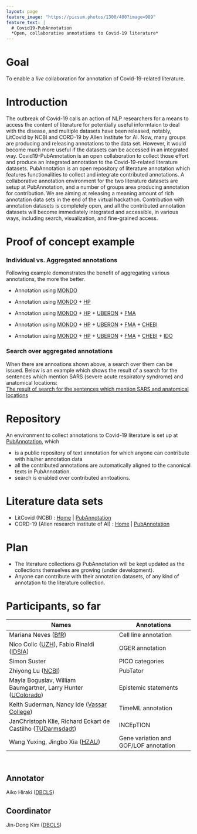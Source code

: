 ```yaml
---
layout: page
feature_image: "https://picsum.photos/1300/400?image=989"
feature_text: |
  # Covid19-PubAnnotation
  *Open, collaborative annotations to Covid-19 literature*
---
```


# Goal

To enable a *live* collaboration for annotation of Covid-19-related literature.

# Introduction

The outbreak of Covid-19 calls an action of NLP researchers for a means to access the content of literature for potentially useful informtaion to deal with the disease, and multiple datasets have been released, notably, LitCovid by NCBI and CORD-19 by Allen Institute for AI. Now, many groups are producing and releasing annotations to the data set.
However, it would become much more useful if the datasets can be accessed in an integrated way.
Covid19-PubAnnotation is an open collaboration to collect those effort and produce an integrated annotation to the Covid-19-related literature datasets. PubAnnotation is an open repository of literature annotation which features functionalities to collect and integrate contributed annotations. A collaborative annotation environment for the two literature datasets are setup at PubAnnotation, and a number of groups area producing annotation for contribution. We are aiming at releasing a meaning amount of rich annotation data sets in the end of the virtual hackathon. Contribution with annotation datasets is completely open, and all the contributed annotation datasets will become immediately integrated and accessible, in various ways, including search, visualization, and fine-grained access.

# Proof of concept example

### Individual vs. Aggregated annotations

Following example demonstrates the benefit of aggregating various annotations, the more the better.

* Annotation using [MONDO](https://mondo.monarchinitiative.org/)
<div class="textae-editor" style="font-size:x-small" config="http://textae-configs.pubannotation.org/configs/COVID19-annotation.json"
target="http://pubannotation.org/docs/sourcedb/CORD-19/sourceid/f820e5c342b0e3ce1af0905b69ebea927865a809/spans/2850-3461/annotations.json?projects=CORD-19-sample-MONDO"></div>

* Annotation using [MONDO](https://mondo.monarchinitiative.org/) + [HP](https://hpo.jax.org/)
<div class="textae-editor" style="font-size:x-small" config="http://textae-configs.pubannotation.org/configs/COVID19-annotation.json"
target="http://pubannotation.org/docs/sourcedb/CORD-19/sourceid/f820e5c342b0e3ce1af0905b69ebea927865a809/spans/2850-3461/annotations.json?projects=CORD-19-sample-MONDO,CORD-19-sample-HP"></div>

* Annotation using [MONDO](https://mondo.monarchinitiative.org/) + [HP](https://hpo.jax.org/) + [UBERON](http://uberon.org/) + [FMA](http://si.washington.edu/projects/fma)
<div class="textae-editor" style="font-size:x-small" config="http://textae-configs.pubannotation.org/configs/COVID19-annotation.json"
target="http://pubannotation.org/docs/sourcedb/CORD-19/sourceid/f820e5c342b0e3ce1af0905b69ebea927865a809/spans/2850-3461/annotations.json?projects=CORD-19-sample-MONDO,CORD-19-sample-HP,CORD-19-sample-UBERON,CORD-19-sample-FMA"></div>

* Annotation using [MONDO](https://mondo.monarchinitiative.org/) + [HP](https://hpo.jax.org/) + [UBERON](http://uberon.org/) + [FMA](http://si.washington.edu/projects/fma) + [CHEBI](https://www.ebi.ac.uk/chebi/)
<div class="textae-editor" style="font-size:x-small" config="http://textae-configs.pubannotation.org/configs/COVID19-annotation.json"
target="http://pubannotation.org/docs/sourcedb/CORD-19/sourceid/f820e5c342b0e3ce1af0905b69ebea927865a809/spans/2850-3461/annotations.json?projects=CORD-19-sample-MONDO,CORD-19-sample-HP,CORD-19-sample-UBERON,CORD-19-sample-FMA,CORD-19-sample-CHEBI"></div>

* Annotation using [MONDO](https://mondo.monarchinitiative.org/) + [HP](https://hpo.jax.org/) + [UBERON](http://uberon.org/) + [FMA](http://si.washington.edu/projects/fma) + [CHEBI](https://www.ebi.ac.uk/chebi/) + [IDO](http://infectiousdiseaseontology.org/)
<div class="textae-editor" style="font-size:x-small" config="http://textae-configs.pubannotation.org/configs/COVID19-annotation.json"
target="http://pubannotation.org/docs/sourcedb/CORD-19/sourceid/f820e5c342b0e3ce1af0905b69ebea927865a809/spans/2850-3461/annotations.json?projects=CORD-19-sample-MONDO,CORD-19-sample-HP,CORD-19-sample-UBERON,CORD-19-sample-FMA,CORD-19-sample-CHEBI,CORD-19-sample-IDO"></div>


### Search over aggregated annotations

When there are annoations shown above, a search over them can be issued.
Below is an example which shows the result of a search for the sentences which mention SARS (severe acute respiratory syndrome) and anatomical locations:<br/>
[The result of search for the sentences which mention SARS and anatomical locations](http://pubannotation.org/projects/CORD-19-sample-paragraphs/search?query=PREFIX+pubann%3A%3Chttp%3A%2F%2Fpubannotation.org%2Fontology%2F%3E%0D%0ASELECT+DISTINCT+%3Fsentence%0D%0AWHERE+%7B%0D%0A%09%3Fo1+tao%3Adenoted_by+%3Fsars_mention+%3B%0D%0A%09%09a+%3Chttp%3A%2F%2Fpurl.obolibrary.org%2Fobo%2FMONDO_0005091%3E+.%0D%0A%09%3Fo2+tao%3Adenoted_by+%3Flocation_mention+%3B%0D%0A%09%09a+%3Fc2+.%0D%0A%09FILTER+strstarts%28str%28%3Fc2%29%2C+%22http%3A%2F%2Fpurl.obolibrary.org%2Fobo%2FUBERON_%22%29%0D%0A%0D%0A%09%3Fo3+tao%3Adenoted_by+%3Fsentence+%3B%0D%0A%09%09a+pubann%3ASentence+.%0D%0A%09%3Fsentence+tao%3Acontains+%3Fsars_mention+.%0D%0A%09%3Fsentence+tao%3Acontains+%3Flocation_mention+.%0D%0A%7D%0D%0A&template_select=23&show_mode=textae&project_name=&projects=CORD-19-sample-MONDO%2CCORD-19-sample-UBERON)

# Repository

An environment to collect annotations to Covid-19 literature is set up at [PubAnnotation](http://pubannotation.org), which
* is a public repository of text annotation for which anyone can contribute with his/her annotation data
* all the contributed annotations are automatically aligned to the canonical texts in PubAnnotation.
* search is enabled over contributed anntoations.

# Literature data sets

* LitCovid (NCBI) : [Home](https://www.ncbi.nlm.nih.gov/research/coronavirus/) \| [PubAnnotation](http://pubannotation.org/collections/LitCovid)
* CORD-19 (Allen research institute of AI) : [Home](https://pages.semanticscholar.org/coronavirus-research) \| [PubAnnotation](http://pubannotation.org/collections/CORD-19)

# Plan

* The literature collections @ PubAnnotation will be kept updated as the collections themselves are growing (under development).
* Anyone can contribute with their annotation datasets, of any kind of annotation to the literature collection.

# Participants, so far

Names | Annotations
------|------------
Mariana Neves ([BfR](https://www.bfr.bund.de/))| Cell line annotation
Nico Colic ([UZH](https://www.uzh.ch/)), Fabio Rinaldi ([IDSIA](http://www.idsia.ch/)) | OGER annotation
Simon Suster | PICO categories
Zhiyong Lu ([NCBI](https://www.ncbi.nlm.nih.gov/)) | PubTator
Mayla Boguslav, William Baumgartner, Larry Hunter ([UColorado](http://www.ucdenver.edu/)) | Epistemic statements
Keith Suderman, Nancy Ide ([Vassar College](https://www.vassar.edu/)) | TimeML annotation
JanChristoph Klie, Richard Eckart de Castilho ([TUDarmsdadt](https://www.informatik.tu-darmstadt.de/ukp)) | INCEpTION
Wang Yuxing, Jingbo Xia ([HZAU](http://www.hzau.edu.cn/)) | Gene variation and GOF/LOF annotation

<br/>

## Annotator

Aiko Hiraki ([DBCLS](http://dbcls.rois.ac.jp/))


## Coordinator

Jin-Dong Kim ([DBCLS](http://dbcls.rois.ac.jp/))


